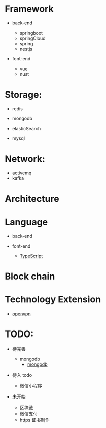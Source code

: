 # Framework
- back-end
    - springboot
    - springCloud
    - spring
    - nestjs

- font-end
    - vue
    - nust
    

# Storage:
- redis
- mongodb

- elasticSearch
- mysql

# Network:
- activemq
- kafka

# Architecture

# Language
- back-end

- font-end
    - [TypeScript](/geek/language/font-end/type-script/index.md)

# Block chain

# Technology Extension
- [openvpn](/geek/technologyextension/openvpn/index.md)

# TODO:
- 待完善
    - mongodb
        - [mongodb](/geek/storage/mongodb/index.md)

- 待入 todo
    - 微信小程序

- 未开始
    - 区块链
    - 微信支付
    - https 证书制作